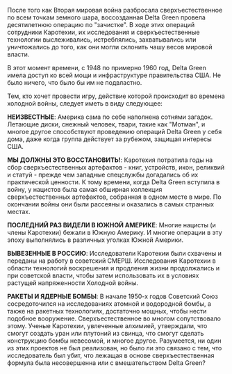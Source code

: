 После того как Вторая мировая война разбросала сверхъестественное по всем точкам земного шара, воссозданная Delta Green провела десятилетнюю операцию по "зачистке". В ходе этих операций сотрудники Каротехии, их исследования и сверхъестественные технологии выслеживались, истреблялись, захватывались или уничтожались до того, как они могли склонить чашу весов мировой власти. 

В этот момент времени, с 1948 по примерно 1960 год, Delta Green имела доступ ко всей мощи и инфраструктуре правительства США. Не было ничего, что было бы им не подвластно.

Тем, кто хочет провести игру, действие которой происходит во времена холодной войны, следует иметь в виду следующее:

**НЕИЗВЕСТНЫЕ**: Америка сама по себе наполнена сотнями загадок. Летающие диски, снежный человек, твари, такие как "Мотман", и многое другое способствуют проведению операций Delta Green у себя дома, даже когда группа действует за рубежом, защищая интересы США. 

**МЫ ДОЛЖНЫ ЭТО ВОССТАНОВИТЬ!**: Каротехия потратила годы на сбор сверхъестественных артефактов - книг, устройств, икон, реликвий и статуй - прежде чем западные спецслужбы догадались об их практической ценности. К тому времени, когда Delta Green вступила в войну, у нацистов была самая обширная коллекция сверхъестественных артефактов, собранная в одном месте в мире. По окончании войны они были рассеяны и оказались в самых странных местах.

**ПОСЛЕДНИЙ РАЗ ВИДЕЛИ В ЮЖНОЙ АМЕРИКЕ**: Многие нацисты (и члены Каротехии) бежали в Южную Америку. И многие операции в эту эпоху выполнялись в различных уголках Южной Америки.

**ВЫВЕЗЕННЫЕ В РОССИЮ**: Исследователи Каротекии были схвачены и переданы на работу в советский СМЕРШ. Исследования Каротехии в области технологий воскрешения и продления жизни продолжались и при советской власти, чтобы затем использовать их в условиях растущей напряженности Холодной войны.

**РАКЕТЫ И ЯДЕРНЫЕ БОМБЫ**: В начале 1950-х годов Советский Союз сосредоточился на исследованиях атомной и водородной бомбы, а также на ракетных технологиях, достаточно мощных, чтобы нести подобное вооружение. Сверхъестественное во многом сопутствовало этому. Ученые Каротехии, увлеченные алхимией, утверждали, что смогут создать уран или плутоний из свинца, что смогут сделать конструкцию бомбы невесомой, и многое другое. Разумеется, ни один из этих проектов не был реализован, но было ли это связано с тем, что исследователь был убит, что лежащая в основе сверхъестественная формула была несовершенна или с вмешательством Delta Green?
